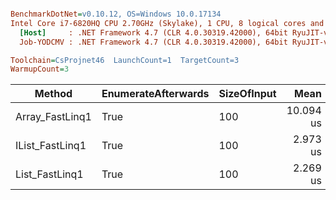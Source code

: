 ``` ini

BenchmarkDotNet=v0.10.12, OS=Windows 10.0.17134
Intel Core i7-6820HQ CPU 2.70GHz (Skylake), 1 CPU, 8 logical cores and 4 physical cores
  [Host]     : .NET Framework 4.7 (CLR 4.0.30319.42000), 64bit RyuJIT-v4.7.3101.0
  Job-YODCMV : .NET Framework 4.7 (CLR 4.0.30319.42000), 64bit RyuJIT-v4.7.3101.0

Toolchain=CsProjnet46  LaunchCount=1  TargetCount=3  
WarmupCount=3  

```
|          Method | EnumerateAfterwards | SizeOfInput |      Mean |      Error |    StdDev |  Gen 0 | Allocated |
|---------------- |-------------------- |------------ |----------:|-----------:|----------:|-------:|----------:|
| Array_FastLinq1 |                True |         100 | 10.094 us | 25.5718 us | 1.4449 us | 0.5798 |   2.41 KB |
| IList_FastLinq1 |                True |         100 |  2.973 us |  6.6744 us | 0.3771 us | 0.5875 |   2.41 KB |
|  List_FastLinq1 |                True |         100 |  2.269 us |  0.4180 us | 0.0236 us | 0.5875 |   2.41 KB |
